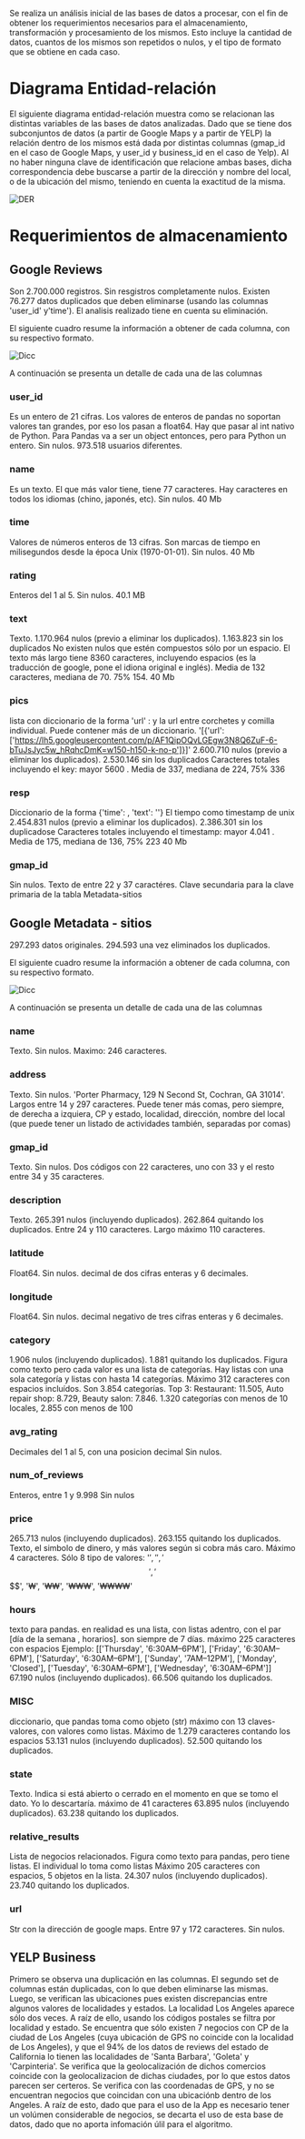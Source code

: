 Se realiza un análisis inicial de las bases de datos a procesar, con el fin de obtener los requerimientos necesarios para el almacenamiento, transformación y procesamiento de los mismos.
Esto incluye la cantidad de datos, cuantos de los mismos son repetidos o nulos, y el tipo de formato que se obtiene en cada caso.

# Diagrama Entidad-relación
El siguiente diagrama entidad-relación muestra como se relacionan las distintas variables de las bases de datos analizadas.
Dado que se tiene dos subconjuntos de datos (a partir de Google Maps y a partir de YELP) la relación dentro de los mismos está dada por distintas columnas (gmap_id en el caso de Google Maps, y user_id y business_id en el caso de Yelp).
Al no haber ninguna clave de identificación que relacione ambas bases, dicha correspondencia debe buscarse a partir de la dirección y nombre del local, o de la ubicación del mismo, teniendo en cuenta la exactitud de la misma.

![DER](../../Imagenes/EDA-GoogleMaps/DER.png)

# Requerimientos de almacenamiento

## Google Reviews

Son 2.700.000 registros. Sin resgistros completamente nulos.
Existen 76.277 datos duplicados que deben eliminarse (usando las columnas 'user_id' y'time'). El analisis realizado tiene en cuenta su eliminación.

El siguiente cuadro resume la información a obtener de cada columna, con su respectivo formato.

![Dicc](../../Imagenes/EDA-GoogleMaps/Diccionario_de_datos_ReviewsGoogle.png)


A continuación se presenta un detalle de cada una de las columnas

### user_id
Es un entero de 21 cifras. Los valores de enteros de pandas no soportan valores tan grandes, por eso los pasan a float64. Hay que pasar al int nativo de Python. Para Pandas va a ser un object entonces, pero para Python un entero. Sin nulos. 973.518 usuarios diferentes.

### name
Es un texto. El que más valor tiene, tiene 77 caracteres. Hay caracteres en todos los idiomas (chino, japonés, etc). Sin nulos.
40 Mb

### time
Valores de números enteros de 13 cifras. Son marcas de tiempo en milisegundos desde la época Unix (1970-01-01). Sin nulos.
40 Mb

### rating  
Enteros del 1 al 5. Sin nulos.
40.1 MB

### text 
Texto. 1.170.964 nulos (previo a eliminar los duplicados). 1.163.823 sin los duplicados
No existen nulos que estén compuestos sólo por un espacio.
El texto más largo tiene 8360 caracteres, incluyendo espacios (es la traducción de google, pone el idiona original e inglés).
Media de 132 caracteres, mediana de 70. 75% 154.
40 Mb

### pics 
lista con diccionario de la forma 'url' : y la url entre corchetes y comilla individual. Puede contener más de un diccionario.
'[{'url': ['https://lh5.googleusercontent.com/p/AF1QipOQvLGEgw3N8Q6ZuF-6-bTuJsJyc5w_hRqhcDmK=w150-h150-k-no-p']}]'
2.600.710 nulos (previo a eliminar los duplicados). 2.530.146 sin los duplicados
Caracteres totales incluyendo el key: mayor 5600 . Media de 337, mediana de 224, 75% 336  

### resp 
Diccionario de la forma {'time': , 'text': ''}
El tiempo como timestamp de unix
2.454.831 nulos (previo a eliminar los duplicados). 2.386.301 sin los duplicadose
Caracteres totales incluyendo el timestamp: mayor 4.041 . Media de 175, mediana de 136, 75%  223
40 Mb

### gmap_id
Sin nulos. Texto de entre 22 y 37 caractéres. Clave secundaria para la clave primaria de la tabla Metadata-sitios

## Google Metadata - sitios

297.293 datos originales. 294.593 una vez eliminados los duplicados.

El siguiente cuadro resume la información a obtener de cada columna, con su respectivo formato.

![Dicc](../../Imagenes/EDA-GoogleMaps/Diccionario_de_datos_Metadata.png)

A continuación se presenta un detalle de cada una de las columnas

### name
Texto. Sin nulos. Maximo: 246 caracteres.
### address
Texto. Sin nulos. 'Porter Pharmacy, 129 N Second St, Cochran, GA 31014'. Largos entre 14 y 297 caracteres.
Puede tener más comas, pero siempre, de derecha a izquiera, CP y estado, localidad, dirección, nombre del local (que puede tener un listado de actividades también, separadas por comas)
### gmap_id 
Texto. Sin nulos. Dos códigos con 22 caracteres, uno con 33 y el resto entre 34 y 35 caracteres. 
### description
Texto. 265.391 nulos (incluyendo duplicados). 262.864 quitando los duplicados. Entre 24 y 110 caracteres.
Largo máximo 110 caracteres.
### latitude
Float64. Sin nulos. decimal de dos cifras enteras y 6 decimales.
### longitude
Float64. Sin nulos. decimal negativo de tres cifras enteras y 6 decimales.
### category 
1.906 nulos (incluyendo duplicados). 1.881 quitando los duplicados.
Figura como texto pero cada valor es una lista de categorías. Hay listas con una sola categoría y listas con hasta 14 categorías.
Máximo 312 caracteres con espacios incluídos.
Son 3.854 categorías. Top 3: Restaurant: 11.505, Auto repair shop: 8.729, Beauty salon: 7.846.
1.320 categorías con menos de 10 locales, 2.855 con menos de 100
### avg_rating
Decimales del 1 al 5, con una posicion decimal
Sin nulos. 
### num_of_reviews 
Enteros, entre 1 y 9.998
Sin nulos
### price 
265.713 nulos (incluyendo duplicados). 263.155 quitando los duplicados.
Texto, el simbolo de dinero, y más valores según si cobra más caro. Máximo 4 caracteres. 
Sólo 8 tipo de valores: '$', '$$', '$$$', '$$$$', '₩', '₩₩', '₩₩₩', '₩₩₩₩'
### hours
texto para pandas. en realidad es una lista, con listas adentro, con el par [día de la semana , horarios].
son siempre de 7 días. máximo 225 caracteres con espacios
Ejemplo: [['Thursday', '6:30AM–6PM'],
 ['Friday', '6:30AM–6PM'],
 ['Saturday', '6:30AM–6PM'],
 ['Sunday', '7AM–12PM'],
 ['Monday', 'Closed'],
 ['Tuesday', '6:30AM–6PM'],
 ['Wednesday', '6:30AM–6PM']]
67.190 nulos (incluyendo duplicados). 66.506 quitando los duplicados.
### MISC
diccionario, que pandas toma como objeto (str)
máximo con 13 claves-valores, con valores como listas. Máximo de 1.279 caracteres contando los espacios
53.131 nulos (incluyendo duplicados). 52.500 quitando los duplicados.
### state
Texto. Indica si está abierto o cerrado en el momento en que se tomo el dato.
Yo lo descartaría. máximo de 41 caracteres
63.895 nulos (incluyendo duplicados). 63.238 quitando los duplicados.
### relative_results
Lista de negocios relacionados.
Figura como texto para pandas, pero tiene listas. El individual lo toma como listas
Máximo 205 caracteres con espacios, 5 objetos en la lista.
24.307 nulos (incluyendo duplicados). 23.740 quitando los duplicados.
### url
Str con la dirección de google maps. Entre 97 y 172 caracteres.
Sin nulos.

## YELP Business

Primero se observa una duplicación en las columnas. El segundo set de columnas están duplicadas, con lo que deben eliminarse las mismas.
Luego, se verifican las ubicaciones pues existen discrepancias entre algunos valores de localidades y estados.
La localidad Los Angeles aparece sólo dos veces.
A raíz de ello, usando los códigos postales se filtra por localidad y estado.
Se encuentra que sólo existen 7 negocios con CP de la ciudad de Los Angeles (cuya ubicación de GPS no coincide con la localidad de Los Angeles), y que el 94% de los datos de reviews del estado de California lo tienen las localidades de 'Santa Barbara', 'Goleta' y 'Carpinteria'. Se verifica que la geolocalización de dichos comercios coincide con la geolocalizacion de dichas ciudades, por lo que estos datos parecen ser certeros.
Se verifica con las coordenadas de GPS, y no se encuentran negocios que coincidan con una ubicaciónb dentro de los Angeles.
A raíz de esto, dado que para el uso de la App es necesario tener un volúmen considerable de negocios, se decarta el uso de esta base de datos, dado que no aporta infomación úlil para el algoritmo.
